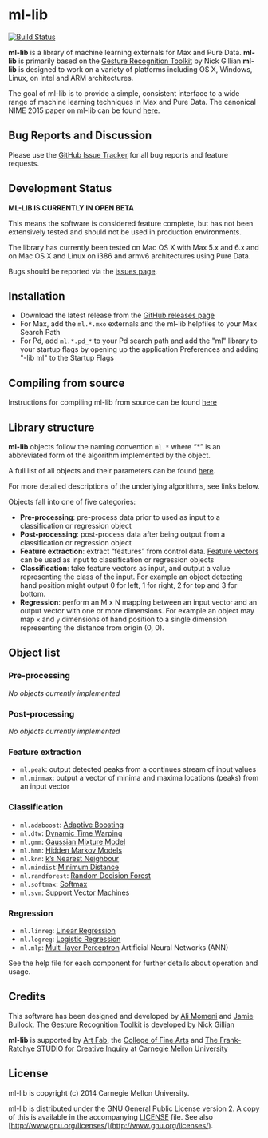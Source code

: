# ml-lib

[![Build Status](https://travis-ci.org/cmuartfab/ml-lib.svg?branch=develop)](https://travis-ci.org/cmuartfab/ml-lib)

**ml-lib** is a library of machine learning externals for Max and Pure Data.
**ml-lib** is primarily based on the [Gesture Recognition Toolkit](https://github.com/nickgillian/grt) by Nick Gillian
**ml-lib** is designed to work on a variety of platforms including OS X, Windows, Linux, on Intel and ARM architectures.

The goal of ml-lib is to provide a simple, consistent interface to a wide range of machine learning techniques in Max and Pure Data. The canonical NIME 2015 paper on ml-lib can be found [here](https://nime2015.lsu.edu/proceedings/201/0201-paper.pdf).

## Bug Reports and Discussion
Please use the [GitHub Issue Tracker](https://github.com/cmuartfab/ml-lib/issues) for all bug reports and feature requests.

<!-- Please use the [ArtFab Discussion form (under Software > ml.lib)](http://discuss.artfab.art.cmu.edu/c/software/ml-lib) for all general conversations, questions, discussions and project sharing.  -->

## Development Status

**ML-LIB IS CURRENTLY IN OPEN BETA** 

This means the software is considered feature complete, but has not been extensively tested and should not be used in production environments.

The library has currently been tested on Mac OS X with Max 5.x and 6.x and on Mac OS X and Linux on i386 and armv6 architectures using Pure Data. 

Bugs should be reported via the [issues page](https://github.com/cmuartfab/ml-lib/issues).

## Installation

- Download the latest release from the [GitHub releases page](https://github.com/cmuartfab/ml-lib/releases)
- For Max, add the `ml.*.mxo` externals and the ml-lib helpfiles to your Max Search Path
- For Pd, add  `ml.*.pd_*` to your Pd search path and add the "ml" library to your startup flags by opening up the application Preferences and adding "-lib ml" to the Startup Flags

## Compiling from source

Instructions for compiling ml-lib from source can be found [here](BUILD.md)

##  Library structure

**ml-lib** objects follow the naming convention `ml.*` where “*” is an abbreviated form of the algorithm implemented by the object. 

A full list of all objects and their parameters can be found [here](http://irllabs.github.io/ml-lib/).

For more detailed descriptions of the underlying algorithms, see links below.

Objects fall into one of five categories:

- **Pre-processing**: pre-process data prior to used as input to a classification or regression object
- **Post-processing**: post-process data after being output from a classification or regression object
- **Feature extraction**: extract “features” from control data. [Feature vectors](http://en.wikipedia.org/wiki/Feature_vector) can be used as input to classification or regression objects
- **Classification**: take feature vectors as input, and output a value representing the class of the input. For example an object detecting hand position might output 0 for left, 1 for right, 2 for top and 3 for bottom. 
- **Regression**: perform an M x N mapping between an input vector and an output vector with one or more dimensions. For example an object may map `x` and `y` dimensions of hand position to a single dimension representing the distance from origin (0, 0).

## Object list

### Pre-processing

*No objects currently implemented*

### Post-processing

*No objects currently implemented*

### Feature extraction

- `ml.peak`: output detected peaks from a continues stream of input values
- `ml.minmax`: output a vector of minima and maxima locations (peaks) from an input vector

### Classification

- `ml.adaboost`:  [Adaptive Boosting](http://www.nickgillian.com/wiki/pmwiki.php?n=GRT.AdaBoost)
- `ml.dtw`: [Dynamic Time Warping](http://www.nickgillian.com/wiki/pmwiki.php?n=GRT.DTW)
- `ml.gmm`: [Gaussian Mixture Model](http://www.nickgillian.com/wiki/pmwiki.php/GRT/GMMClassifier)
- `ml.hmm`: [Hidden Markov Models](http://www.nickgillian.com/wiki/pmwiki.php?n=GRT.HMM)
- `ml.knn`: [k’s Nearest Neighbour](http://www.nickgillian.com/wiki/pmwiki.php/GRT/KNN)
- `ml.mindist`:[Minimum Distance](http://www.nickgillian.com/wiki/pmwiki.php/GRT/MinDist)
- `ml.randforest`: [Random Decision Forest](http://www.nickgillian.com/wiki/pmwiki.php/GRT/RandomForests)
- `ml.softmax`: [Softmax](http://www.nickgillian.com/wiki/pmwiki.php/GRT/Softmax)
- `ml.svm`: [Support Vector Machines](http://www.nickgillian.com/wiki/pmwiki.php?n=GRT.SVM)

### Regression

- `ml.linreg`: [Linear Regression](http://www.nickgillian.com/wiki/pmwiki.php/GRT/LinearRegression)
- `ml.logreg`: [Logistic Regression](http://www.nickgillian.com/wiki/pmwiki.php/GRT/LogisticRegression)
- `ml.mlp`: [Multi-layer Perceptron](http://www.nickgillian.com/wiki/pmwiki.php/GRT/MLP) Artificial Neural Networks (ANN)

See the help file for each component for further details about operation and usage.

## Credits

This software has been designed and developed by [Ali Momeni](http://alimomeni.net) and [Jamie Bullock](http://jamiebullock.com).
The [Gesture Recognition Toolkit](http://www.nickgillian.com/software/grt) is developed by Nick Gillian

**ml-lib** is supported by [Art Fab](http://cmu-artfab.org), the [College of Fine Arts](http://cfa.cmu.edu) and [The Frank-Ratchye STUDIO for Creative Inquiry](http://studioforcreativeinquiry.org/) at [Carnegie Mellon University](http://cmu.edu)


## License

ml-lib is copyright (c) 2014 Carnegie Mellon University.

ml-lib is distributed under the GNU General Public License version 2. A copy of this is available in the accompanying [LICENSE](LICENSE) file. See also [http://www.gnu.org/licenses/](http://www.gnu.org/licenses/).


